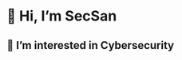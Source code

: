  # 👋 Hi, I’m SecSan
## 👀 I’m interested in Cybersecurity


<!---
itsmesant/itsmesant is a ✨ special ✨ repository because its `README.md` (this file) appears on your GitHub profile.
You can click the Preview link to take a look at your changes.
--->
